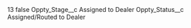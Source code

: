 <?xml version="1.0" encoding="UTF-8"?>
<CustomMetadata xmlns="http://soap.sforce.com/2006/04/metadata" xmlns:xsi="http://www.w3.org/2001/XMLSchema-instance" xmlns:xsd="http://www.w3.org/2001/XMLSchema">
    <label>13</label>
    <protected>false</protected>
    <values>
        <field>Oppty_Stage__c</field>
        <value xsi:type="xsd:string">Assigned to Dealer</value>
    </values>
    <values>
        <field>Oppty_Status__c</field>
        <value xsi:type="xsd:string">Assigned/Routed to Dealer</value>
    </values>
</CustomMetadata>
